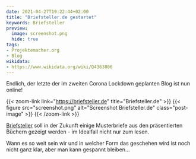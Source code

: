 ```yaml
---
date: 2021-04-27T19:22:44+02:00
title: "Briefsteller.de gestartet"
keywords: Briefsteller
preview:
  image: screenshot.png
  hide: true
tags:
- Projektemacher.org
- Blog
wikidata:
- https://www.wikidata.org/wiki/Q4363806
---
```


Endlich, der letzte der im zweiten Corona Lockdown geplanten Blog ist nun online!

<!--more-->

{{< zoom-link link="https://briefsteller.de" title="Briefsteller.de" >}}
    {{< figure src="screenshot.png" alt="Screenshot Briefsteller.de" class="post-image" >}}
{{< /zoom-link >}}

[Briefsteller](https://briefsteller.de) soll in der Zukunft einige Musterbriefe aus den präsentierten Büchern gezeigt werden - im Idealfall nicht nur zum lesen.

Wann es so weit sein wir und in welcher Form das geschehen wird ist noch nicht ganz klar, aber man kann gespannt bleiben...
